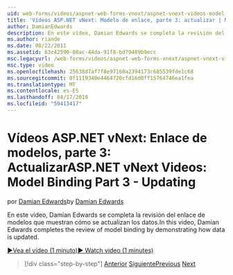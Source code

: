 ```yaml
---
uid: web-forms/videos/aspnet-web-forms-vnext/aspnet-vnext-videos-model-binding-part-3-updating
title: 'Vídeos ASP.NET vNext: Modelo de enlace, parte 3: actualizar | Microsoft Docs'
author: DamianEdwards
description: En este vídeo, Damian Edwards se completa la revisión del enlace de modelos que muestran cómo se actualizan los datos.
ms.author: riande
ms.date: 08/22/2011
ms.assetid: 63c42590-08ac-44da-91f8-bd79489b9ecc
msc.legacyurl: /web-forms/videos/aspnet-web-forms-vnext/aspnet-vnext-videos-model-binding-part-3-updating
msc.type: video
ms.openlocfilehash: 25638d7af7f8e97160a2394173c685539fde1c68
ms.sourcegitcommit: 0f1119340e4464720cfd16d0ff15764746ea1fea
ms.translationtype: MT
ms.contentlocale: es-ES
ms.lasthandoff: 04/17/2019
ms.locfileid: "59413417"
---
```

# <a name="aspnet-vnext-videos-model-binding-part-3---updating"></a><span data-ttu-id="cd347-103">Vídeos ASP.NET vNext: Enlace de modelos, parte 3: Actualizar</span><span class="sxs-lookup"><span data-stu-id="cd347-103">ASP.NET vNext Videos: Model Binding Part 3 - Updating</span></span>

<span data-ttu-id="cd347-104">por [Damian Edwards](https://github.com/DamianEdwards)</span><span class="sxs-lookup"><span data-stu-id="cd347-104">by [Damian Edwards](https://github.com/DamianEdwards)</span></span>

<span data-ttu-id="cd347-105">En este vídeo, Damian Edwards se completa la revisión del enlace de modelos que muestran cómo se actualizan los datos.</span><span class="sxs-lookup"><span data-stu-id="cd347-105">In this video, Damian Edwards completes the review of model binding by demonstrating how data is updated.</span></span>

[<span data-ttu-id="cd347-106">&#9654;Vea el vídeo (1 minuto)</span><span class="sxs-lookup"><span data-stu-id="cd347-106">&#9654; Watch video (1 minutes)</span></span>](https://channel9.msdn.com/Blogs/ASP-NET-Site-Videos/aspnet-vnext-videos-model-binding-part-3-updating)

> [!div class="step-by-step"]
> <span data-ttu-id="cd347-107">[Anterior](aspnet-vnext-videos-model-binding-part-2-filtering.md)
> [Siguiente](aspnet-45-web-forms-model-binding.md)</span><span class="sxs-lookup"><span data-stu-id="cd347-107">[Previous](aspnet-vnext-videos-model-binding-part-2-filtering.md)
[Next](aspnet-45-web-forms-model-binding.md)</span></span>
